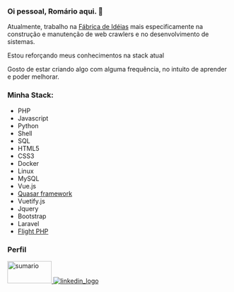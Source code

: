 ### Oi pessoal, Romário aqui. 👋

Atualmente, trabalho na [Fábrica de Idéias](http://www.fabricadeideias.com.br)
mais especificamente na construção e manutenção de web crawlers e no desenvolvimento de sistemas.

Estou reforçando meus conhecimentos na stack atual

Gosto de estar criando algo com alguma frequência, no intuito de aprender e poder melhorar.

### Minha Stack:
- PHP
- Javascript
- Python
- Shell
- SQL
- HTML5
- CSS3
- Docker
- Linux
- MySQL
- Vue.js
- [Quasar framework](https://quasar.dev)
- Vuetify.js
- Jquery
- Bootstrap
- Laravel
- [Flight PHP](https://flightphp.com)


### Perfil
<p>
  <a href="https://profile-summary-for-github.com/user/romarioarruda">
    <img src="https://camo.githubusercontent.com/fd57212e5375a45e23cc44625a982540cb3a5444/68747470733a2f2f77372e706e6777696e672e636f6d2f706e67732f3636342f3939382f706e672d7472616e73706172656e742d7069652d63686172742d636f6d70757465722d69636f6e732d636972636c652d6d6f6e6f6368726f6d652d67726170682d6f662d612d66756e6374696f6e2d7069652e706e67" width="100" height="50" title="Sumário" alt="sumario">
  </a>
  
  <a href="https://www.linkedin.com/in/rom%C3%A1rio-arruda/">
      <img src="https://camo.githubusercontent.com/7ea515d2827c69cd00b9009798b7bdd2d9446629/68747470733a2f2f73696d706c6569636f6e732e6f72672f69636f6e732f6c696e6b6564696e2e737667" alt="linkedin_logo" title="Perfil do Linkedin">
  </a>

</p>
